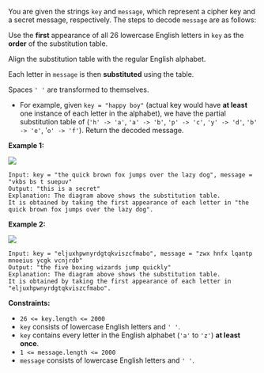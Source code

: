 You are given the strings `key` and `message`, which represent a cipher key and a secret message, respectively. The steps to decode `message` are as follows:

Use the **first** appearance of all 26 lowercase English letters in `key` as the **order** of the substitution table.

Align the substitution table with the regular English alphabet.

Each letter in `message` is then **substituted** using the table.

Spaces `' '` are transformed to themselves.

- For example, given `key = "happy boy"` (actual key would have **at least** one instance of each letter in the alphabet), we have the partial substitution table of (`'h' -> 'a'`, `'a' -> 'b'`, `'p' -> 'c'`, `'y' -> 'd'`, `'b' -> 'e'`, '`o' -> 'f'`).
  Return the decoded message.

**Example 1:**

![](https://assets.leetcode.com/uploads/2022/05/08/ex1new4.jpg)

```
Input: key = "the quick brown fox jumps over the lazy dog", message = "vkbs bs t suepuv"
Output: "this is a secret"
Explanation: The diagram above shows the substitution table.
It is obtained by taking the first appearance of each letter in "the quick brown fox jumps over the lazy dog".
```

**Example 2:**

![](https://assets.leetcode.com/uploads/2022/05/08/ex2new.jpg)

```
Input: key = "eljuxhpwnyrdgtqkviszcfmabo", message = "zwx hnfx lqantp mnoeius ycgk vcnjrdb"
Output: "the five boxing wizards jump quickly"
Explanation: The diagram above shows the substitution table.
It is obtained by taking the first appearance of each letter in "eljuxhpwnyrdgtqkviszcfmabo".
```

**Constraints:**

- `26 <= key.length <= 2000`
- `key` consists of lowercase English letters and `' '`.
- `key` contains every letter in the English alphabet (`'a'` to `'z'`) **at least once**.
- `1 <= message.length <= 2000`
- `message` consists of lowercase English letters and `' '`.
